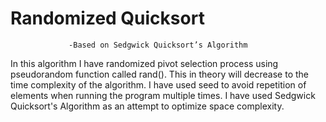 # Randomized Quicksort 
                 -Based on Sedgwick Quicksort’s Algorithm
                 
In this algorithm I have randomized pivot selection process using pseudorandom function called rand(). This in theory will decrease to the time complexity of the algorithm.
I have used seed to avoid repetition of elements when running the program multiple times. I have used Sedgwick Quicksort's Algorithm as an attempt to optimize space complexity.

